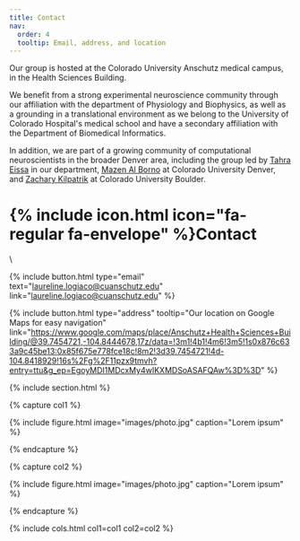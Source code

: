 ```yaml
---
title: Contact
nav:
  order: 4
  tooltip: Email, address, and location
---
```




Our group is hosted at the Colorado University Anschutz medical campus, in the Health Sciences Building.

We benefit from a strong experimental neuroscience community through our affiliation with the department of Physiology and Biophysics, as well as a grounding in a translational environment as we belong to the University of Colorado Hospital's medical school and have a secondary affiliation with the Department of Biomedical Informatics.

In addition, we are part of a growing community of computational neuroscientists in the broader Denver area, including the group led by [Tahra Eissa](https://eissalab.com/) in our department, [Mazen Al Borno](https://cse.ucdenver.edu/~alborno/#home) at Colorado University Denver, and [Zachary Kilpatrik](https://www.colorado.edu/amath/zpkilpat) at Colorado University Boulder.


# {% include icon.html icon="fa-regular fa-envelope" %}Contact

\

{%
  include button.html
  type="email"
  text="laureline.logiaco@cuanschutz.edu"
  link="laureline.logiaco@cuanschutz.edu"
%}

{%
  include button.html
  type="address"
  tooltip="Our location on Google Maps for easy navigation"
  link="https://www.google.com/maps/place/Anschutz+Health+Sciences+Building/@39.7454721,-104.8444678,17z/data=!3m1!4b1!4m6!3m5!1s0x876c633a9c45be13:0x85f675e778fce18c!8m2!3d39.7454721!4d-104.8418929!16s%2Fg%2F11pzx9tmvh?entry=ttu&g_ep=EgoyMDI1MDcxMy4wIKXMDSoASAFQAw%3D%3D"
%}

{% include section.html %}

{% capture col1 %}

{%
  include figure.html
  image="images/photo.jpg"
  caption="Lorem ipsum"
%}

{% endcapture %}

{% capture col2 %}

{%
  include figure.html
  image="images/photo.jpg"
  caption="Lorem ipsum"
%}

{% endcapture %}

{% include cols.html col1=col1 col2=col2 %}
